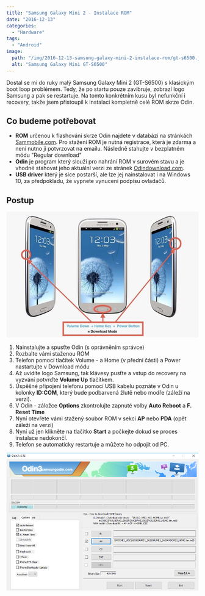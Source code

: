```yaml
---
title: "Samsung Galaxy Mini 2 - Instalace ROM"
date: "2016-12-13"
categories: 
  - "Hardware"
tags: 
  - "Android"
image: 
  path: "/img/2016-12-13-samsung-galaxy-mini-2-instalace-rom/gt-s6500.jpg"
  alt: "Samsung Galaxy Mini GT-S6500"
---
```


Dostal se mi do ruky malý Samsung Galaxy Mini 2 (GT-S6500) s klasickým boot loop problémem. Tedy, že po startu pouze zavibruje, zobrazí logo Samsung a pak se restartuje. Na tomto konkrétním kusu byl nefunkční i recovery, takže jsem přistoupil k instalaci kompletně celé ROM skrze Odin.

## Co budeme potřebovat

- **ROM** určenou k flashování skrze Odin najdete v databázi na stránkách [Sammobile.com](http://www.sammobile.com/firmwares/database/GT-S6500/). Pro stažení ROM je nutná registrace, která je zdarma a není nutno ji potvrzovat na emailu. Následně stahujte v bezplatném módu "Regular download"
- **Odin** je program který slouží pro nahrání ROM v surovém stavu a je vhodné stahovat jeho aktuální verzi ze stránek [Odindownload.com](http://Odindownload.com).
- **USB driver** který je sice postarší, ale lze jej nainstalovat i na Windows 10, za předpokladu, že vypnete vynucení podpisu ovladačů.

## Postup

![reset](/img/2016-12-13-samsung-galaxy-mini-2-instalace-rom/snip_20161213103326.png)

1. Nainstalujte a spusťte Odin (s oprávněním správce)
2. Rozbalte vámi staženou ROM
3. Telefon pomocí tlačítek Volume - a Home (v přední části) a Power nastartujte v Download módu
4. Až uvidíte logo Samsung, tak klávesy pusťte a vstup do recovery na vyzvání potvrďte **Volume Up** tlačítkem.
5. Úspěšné připojení telefonu pomocí USB kabelu poznáte v Odin u kolonky **ID:COM**, který bude podbarvená žlutě nebo modře (záleží na verzi).
6. V Odin - záložce **Options** zkontrolujte zapnuté volby **Auto Reboot** a **F. Reset Time** 
7. Nyní otevřete vámi stažený soubor ROM v sekci **AP** nebo **PDA** (opět záleží na verzi)  
8. Nyní už jen klikněte na tlačítko **Start** a počkejte dokud se proces instalace nedokončí.
9. Telefon se automaticky restartuje a můžete ho odpojit od PC.

![odin](/img/2016-12-13-samsung-galaxy-mini-2-instalace-rom/snip_20161213100548.png)
